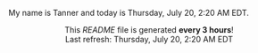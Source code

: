 My name is Tanner and today is Thursday, July 20, 2:20 AM EDT.

<p align="center">This <i>README</i> file is generated <b>every 3 hours</b>!</br>Last refresh: Thursday, July 20, 2:20 AM EDT<br /></p>
